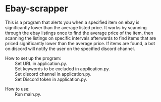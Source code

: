 # Ebay-scrapper

This is a program that alerts you when a specified item on ebay is significantly lower than the average listed price. It works by scanning through the ebay listings once to find the average price of the item, then scanning the listings on specific intervals afterwards to find items that are priced significantly lower than the average price. If items are found, a bot on discord will notify the user on the specified discord channel.

How to set up the program:<br>
        Set URL in application.py.<br>
        Set keywords to be excluded in application.py.<br>
        Set discord channel in application.py.<br>
        Set Discord token in application.py.<br>

How to use:<br>
        Run main.py.<br>
